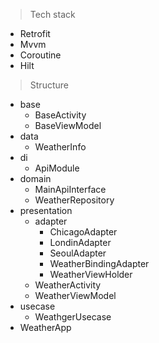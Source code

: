 > Tech stack
* Retrofit
* Mvvm
* Coroutine
* Hilt


> Structure
* base
  * BaseActivity
  * BaseViewModel
* data
  * WeatherInfo
* di
  * ApiModule
* domain  
  * MainApiInterface
  * WeatherRepository
* presentation
  * adapter
    * ChicagoAdapter
    * LondinAdapter
    * SeoulAdapter
    * WeatherBindingAdapter
    * WeatherViewHolder
  * WeatherActivity
  * WeatherViewModel
* usecase
  * WeathgerUsecase
* WeatherApp  
